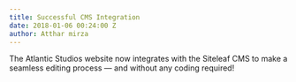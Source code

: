 ```yaml
---
title: Successful CMS Integration
date: 2018-01-06 00:24:00 Z
author: Atthar mirza
---
```


The Atlantic Studios website now integrates with the Siteleaf CMS to make a seamless editing process — and without any coding required!